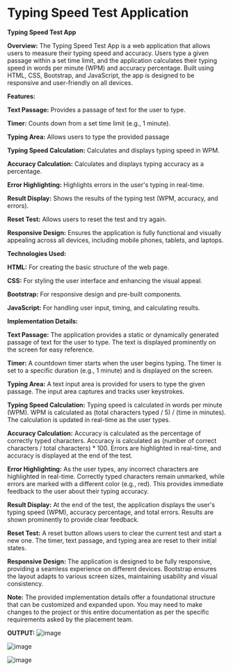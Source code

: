 # Typing Speed Test Application


**Typing Speed Test App**

**Overview:** The Typing Speed Test App is a web application that allows users to measure their typing speed and accuracy. Users type a given passage within a set time limit, and the application calculates their typing speed in words per minute (WPM) and accuracy percentage. Built using HTML, CSS, Bootstrap, and JavaScript, the app is designed to be responsive and user-friendly on all devices.



**Features:**

**Text Passage:** Provides a passage of text for the user to type.

**Timer:** Counts down from a set time limit (e.g., 1 minute).

**Typing Area:** Allows users to type the provided passage

**Typing Speed Calculation:** Calculates and displays typing speed in WPM.

**Accuracy Calculation:** Calculates and displays typing accuracy as a percentage.

**Error Highlighting:** Highlights errors in the user's typing in real-time.

**Result Display:** Shows the results of the typing test (WPM, accuracy, and errors).

**Reset Test:** Allows users to reset the test and try again.

**Responsive Design:** Ensures the application is fully functional and visually appealing across all devices, including mobile phones, tablets, and laptops.



**Technologies Used:**

**HTML:** For creating the basic structure of the web page.

**CSS:** For styling the user interface and enhancing the visual appeal.

**Bootstrap:** For responsive design and pre-built components.

**JavaScript:** For handling user input, timing, and calculating results.




**Implementation Details:**

**Text Passage:**
The application provides a static or dynamically generated passage of text for the user to type.
The text is displayed prominently on the screen for easy reference.

**Timer:**
A countdown timer starts when the user begins typing.
The timer is set to a specific duration (e.g., 1 minute) and is displayed on the screen.

**Typing Area:**
A text input area is provided for users to type the given passage.
The input area captures and tracks user keystrokes.




**Typing Speed Calculation:**
Typing speed is calculated in words per minute (WPM).
WPM is calculated as (total characters typed / 5) / (time in minutes).
The calculation is updated in real-time as the user types.



**Accuracy Calculation:**
Accuracy is calculated as the percentage of correctly typed characters.
Accuracy is calculated as (number of correct characters / total characters) * 100.
Errors are highlighted in real-time, and accuracy is displayed at the end of the test.




**Error Highlighting:**
As the user types, any incorrect characters are highlighted in real-time.
Correctly typed characters remain unmarked, while errors are marked with a different color (e.g., red).
This provides immediate feedback to the user about their typing accuracy.




**Result Display:**
At the end of the test, the application displays the user's typing speed (WPM), accuracy percentage, and total errors.
Results are shown prominently to provide clear feedback.



**Reset Test:**
A reset button allows users to clear the current test and start a new one.
The timer, text passage, and typing area are reset to their initial states.





**Responsive Design:**
The application is designed to be fully responsive, providing a seamless experience on different devices.
Bootstrap ensures the layout adapts to various screen sizes, maintaining usability and visual consistency.




**Note:** The provided implementation details offer a foundational structure that can be customized and expanded upon. You may need to make changes to the project or this entire documentation as per the specific requirements asked by the placement team.





**OUTPUT:**
![image](https://github.com/user-attachments/assets/5504efbb-9be1-47aa-b104-50cf639a6f73)

 ![image](https://github.com/user-attachments/assets/6e8268da-ad78-48ca-ae8d-e40e855a292b)

![image](https://github.com/user-attachments/assets/477a23f5-e9e9-4dff-a431-22bbf1755f40)

 
 






